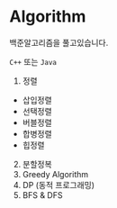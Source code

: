 # Algorithm

백준알고리즘을 풀고있습니다.

`C++` 또는 `Java` 
1. 정렬
- 삽입정렬
- 선택정렬
- 버블정렬
- 합병정렬
- 힙정렬
2. 분할정복
3. Greedy Algorithm
4. DP (동적 프로그래밍)
5. BFS & DFS
